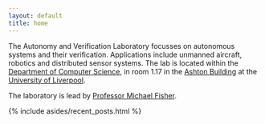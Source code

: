 ```yaml
---
layout: default
title: home
---
```


The Autonomy and Verification Laboratory focusses on autonomous systems and their verification. Applications include unmanned aircraft, robotics and distributed sensor systems.  The lab is located within the [Department of Computer Science](http://intranet.csc.liv.ac.uk), in room 1.17 in the [Ashton Building](https://www.facebook.com/pages/Ashton-Building-Computer-Science-Department-University-Of-Liverpool/147388285329779) at the [University of Liverpool](http://www.liv.ac.uk/).

The laboratory is lead by [Professor Michael Fisher](https://cgi.csc.liv.ac.uk/~michael/).


{% include asides/recent_posts.html %}
